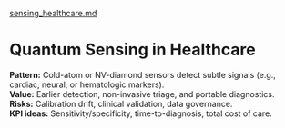 [sensing_healthcare.md](https://github.com/user-attachments/files/22182648/sensing_healthcare.md)
# Quantum Sensing in Healthcare

**Pattern:** Cold-atom or NV-diamond sensors detect subtle signals (e.g., cardiac, neural, or hematologic markers).  
**Value:** Earlier detection, non-invasive triage, and portable diagnostics.  
**Risks:** Calibration drift, clinical validation, data governance.  
**KPI ideas:** Sensitivity/specificity, time-to-diagnosis, total cost of care.
